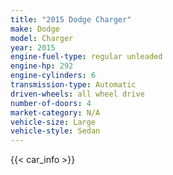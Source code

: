 ```yaml
---
title: "2015 Dodge Charger"
make: Dodge
model: Charger
year: 2015
engine-fuel-type: regular unleaded
engine-hp: 292
engine-cylinders: 6
transmission-type: Automatic
driven-wheels: all wheel drive
number-of-doors: 4
market-category: N/A
vehicle-size: Large
vehicle-style: Sedan
---
```


{{< car_info >}}
